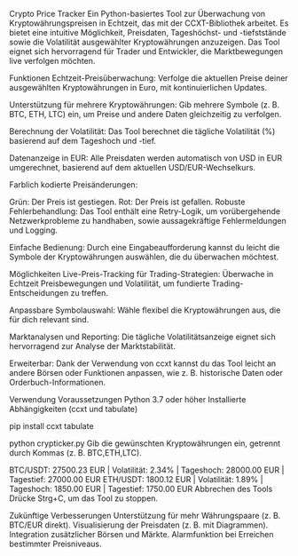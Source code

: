 Crypto Price Tracker
Ein Python-basiertes Tool zur Überwachung von Kryptowährungspreisen in Echtzeit, das mit der CCXT-Bibliothek arbeitet. Es bietet eine intuitive Möglichkeit, Preisdaten, Tageshöchst- und -tiefststände sowie die Volatilität ausgewählter Kryptowährungen anzuzeigen. Das Tool eignet sich hervorragend für Trader und Entwickler, die Marktbewegungen live verfolgen möchten.

Funktionen
Echtzeit-Preisüberwachung: Verfolge die aktuellen Preise deiner ausgewählten Kryptowährungen in Euro, mit kontinuierlichen Updates.

Unterstützung für mehrere Kryptowährungen: Gib mehrere Symbole (z. B. BTC, ETH, LTC) ein, um Preise und andere Daten gleichzeitig zu verfolgen.

Berechnung der Volatilität: Das Tool berechnet die tägliche Volatilität (%) basierend auf dem Tageshoch und -tief.

Datenanzeige in EUR: Alle Preisdaten werden automatisch von USD in EUR umgerechnet, basierend auf dem aktuellen USD/EUR-Wechselkurs.

Farblich kodierte Preisänderungen:

Grün: Der Preis ist gestiegen.
Rot: Der Preis ist gefallen.
Robuste Fehlerbehandlung: Das Tool enthält eine Retry-Logik, um vorübergehende Netzwerkprobleme zu handhaben, sowie aussagekräftige Fehlermeldungen und Logging.

Einfache Bedienung: Durch eine Eingabeaufforderung kannst du leicht die Symbole der Kryptowährungen auswählen, die du überwachen möchtest.

Möglichkeiten
Live-Preis-Tracking für Trading-Strategien: Überwache in Echtzeit Preisbewegungen und Volatilität, um fundierte Trading-Entscheidungen zu treffen.

Anpassbare Symbolauswahl: Wähle flexibel die Kryptowährungen aus, die für dich relevant sind.

Marktanalysen und Reporting: Die tägliche Volatilitätsanzeige eignet sich hervorragend zur Analyse der Marktstabilität.

Erweiterbar: Dank der Verwendung von ccxt kannst du das Tool leicht an andere Börsen oder Funktionen anpassen, wie z. B. historische Daten oder Orderbuch-Informationen.

Verwendung
Voraussetzungen
Python 3.7 oder höher
Installierte Abhängigkeiten (ccxt und tabulate)

pip install ccxt tabulate


python crypticker.py
Gib die gewünschten Kryptowährungen ein, getrennt durch Kommas (z. B. BTC,ETH,LTC).


BTC/USDT: 27500.23 EUR | Volatilität: 2.34% | Tageshoch: 28000.00 EUR | Tagestief: 27000.00 EUR
ETH/USDT: 1800.12 EUR | Volatilität: 1.89% | Tageshoch: 1850.00 EUR | Tagestief: 1750.00 EUR
Abbrechen des Tools
Drücke Strg+C, um das Tool zu stoppen.

Zukünftige Verbesserungen
Unterstützung für mehr Währungspaare (z. B. BTC/EUR direkt).
Visualisierung der Preisdaten (z. B. mit Diagrammen).
Integration zusätzlicher Börsen und Märkte.
Alarmfunktion bei Erreichen bestimmter Preisniveaus.
